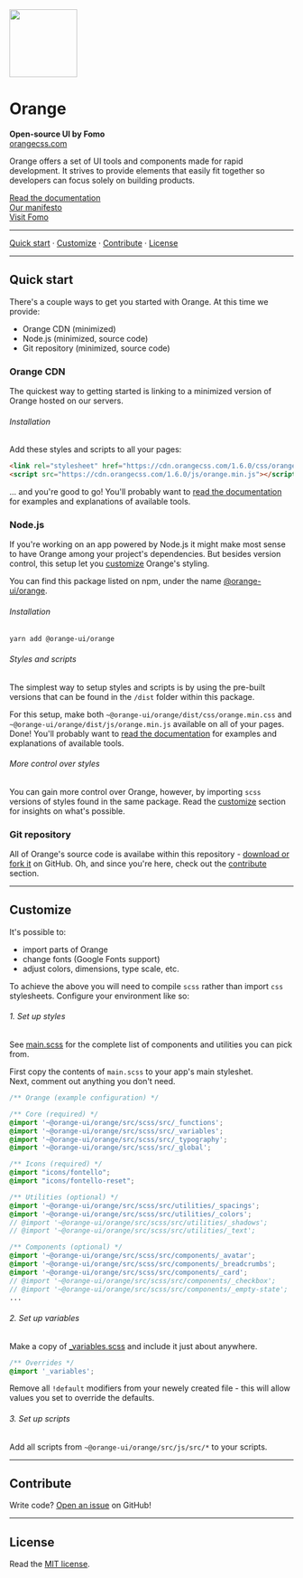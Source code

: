 <img src="https://orangecss.com/images/empty-state.svg" width="120px" />

# Orange
**Open-source UI by Fomo**  
[orangecss.com](https://orangecss.com)  

Orange offers a set of UI tools and components made for rapid development. It strives to provide elements that easily fit together so developers can focus solely on building products.

[Read the documentation](https://orangecss.com/docs)  
[Our manifesto](https://orangecss.com/manifesto)   
[Visit Fomo](https://fomo.com)

---

[Quick start](#quick-start) · [Customize](#customize) · [Contribute](#contribute) · [License](#license)

---

## Quick start
There's a couple ways to get you started with Orange. At this time we provide:
- Orange CDN (minimized)
- Node.js (minimized, source code)
- Git repository (minimized, source code)

### Orange CDN
The quickest way to getting started is linking to a minimized version of Orange hosted on our servers.

###### Installation
Add these styles and scripts to all your pages:

``` html
<link rel="stylesheet" href="https://cdn.orangecss.com/1.6.0/css/orange.min.css">
<script src="https://cdn.orangecss.com/1.6.0/js/orange.min.js"></script>
```

... and you're good to go! You'll probably want to [read the documentation](https://orangecss.com/docs) for examples and explanations of available tools.

### Node.js
If you're working on an app powered by Node.js it might make most sense to have Orange among your project's dependencies. But besides version control, this setup let you [customize](#customize) Orange's styling.

You can find this package listed on npm, under the name [@orange-ui/orange](https://www.npmjs.com/package/@orange-ui/orange).

###### Installation

``` sh
yarn add @orange-ui/orange
```

###### Styles and scripts
The simplest way to setup styles and scripts is by using the pre-built versions that can be found in the `/dist` folder within this package.

For this setup, make both `~@orange-ui/orange/dist/css/orange.min.css` and `~@orange-ui/orange/dist/js/orange.min.js` available on all of your pages. Done! You'll probably want to [read the documentation](https://orangecss.com/docs) for examples and explanations of available tools.

###### More control over styles
You can gain more control over Orange, however, by importing `scss` versions of styles found in the same package. Read the [customize](#customize) section for insights on what's possible.



### Git repository
All of Orange's source code is availabe within this repository - [download or fork it](https://github.com/orangeui/orange) on GitHub. Oh, and since you're here, check out the [contribute](#contribute) section.

---

## Customize
It's possible to:

- import  parts of Orange
- change fonts (Google Fonts support)
- adjust colors, dimensions, type scale, etc.

To achieve the above you will need to compile `scss` rather than import `css` stylesheets. Configure your environment like so:

###### 1. Set up styles
See [main.scss](https://github.com/orangeui/orange/blob/master/src/scss/src/main.scss) for the complete list of components and utilities you can pick from.  

First copy the contents of `main.scss` to your app's main styleshet.  
Next, comment out anything you don't need.

``` scss
/** Orange (example configuration) */

/** Core (required) */
@import '~@orange-ui/orange/src/scss/src/_functions';
@import '~@orange-ui/orange/src/scss/src/_variables';
@import '~@orange-ui/orange/src/scss/src/_typography';
@import '~@orange-ui/orange/src/scss/src/_global';

/** Icons (required) */
@import "icons/fontello";
@import "icons/fontello-reset";

/** Utilities (optional) */
@import '~@orange-ui/orange/src/scss/src/utilities/_spacings';
@import '~@orange-ui/orange/src/scss/src/utilities/_colors';
// @import '~@orange-ui/orange/src/scss/src/utilities/_shadows';
// @import '~@orange-ui/orange/src/scss/src/utilities/_text';

/** Components (optional) */
@import '~@orange-ui/orange/src/scss/src/components/_avatar';
@import '~@orange-ui/orange/src/scss/src/components/_breadcrumbs';
@import '~@orange-ui/orange/src/scss/src/components/_card';
// @import '~@orange-ui/orange/src/scss/src/components/_checkbox';
// @import '~@orange-ui/orange/src/scss/src/components/_empty-state';
...
```

###### 2. Set up variables
Make a copy of [_variables.scss]('https://github.com/orangeui/orange/blob/master/src/scss/src/_variables.scss') and include it just about anywhere.  

``` scss
/** Overrides */
@import '_variables';
```
Remove all `!default` modifiers from your newely created file - this will allow values you set to override the defaults.

###### 3. Set up scripts
Add all scripts from `~@orange-ui/orange/src/js/src/*` to your scripts.

---

## Contribute

Write code? [Open an issue](https://github.com/orangeui/orange/issues) on GitHub!

---

## License
Read the [MIT license](https://github.com/orangeui/orange/blob/master/LICENSE).
